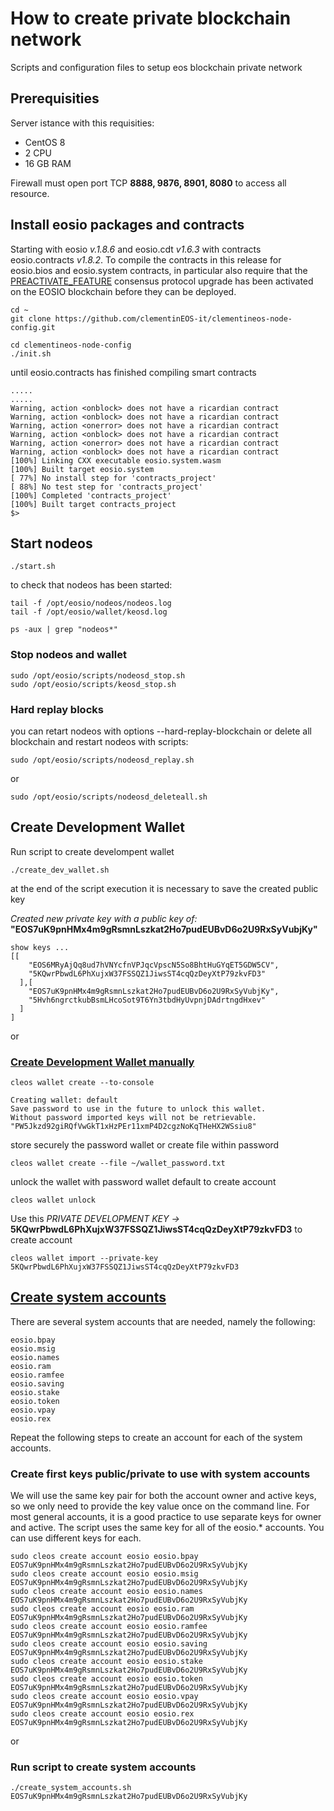# How to create private blockchain network    
Scripts and configuration files to setup eos blockchain private network

## Prerequisities

Server istance with this requisities: 

- CentOS 8 
- 2 CPU
- 16 GB RAM

Firewall must open port TCP **8888, 9876, 8901, 8080** to access all resource.

## Install eosio packages and contracts
Starting with eosio *v.1.8.6* and eosio.cdt *v1.6.3* with contracts eosio.contracts *v1.8.2*.
To compile the contracts in this release for eosio.bios and eosio.system contracts, in particular also require that the [PREACTIVATE_FEATURE](https://github.com/EOSIO/eos/pull/8328) consensus protocol upgrade has been activated on the EOSIO blockchain before they can be deployed.  

```
cd ~
git clone https://github.com/clementinEOS-it/clementineos-node-config.git

cd clementineos-node-config
./init.sh

```
until eosio.contracts has finished compiling smart contracts 

```
.....
.....
Warning, action <onblock> does not have a ricardian contract
Warning, action <onblock> does not have a ricardian contract
Warning, action <onerror> does not have a ricardian contract
Warning, action <onblock> does not have a ricardian contract
Warning, action <onerror> does not have a ricardian contract
Warning, action <onblock> does not have a ricardian contract
[100%] Linking CXX executable eosio.system.wasm
[100%] Built target eosio.system
[ 77%] No install step for 'contracts_project'
[ 88%] No test step for 'contracts_project'
[100%] Completed 'contracts_project'
[100%] Built target contracts_project
$>
```

## Start nodeos
```
./start.sh
```

to check that nodeos has been started:

```
tail -f /opt/eosio/nodeos/nodeos.log
tail -f /opt/eosio/wallet/keosd.log

ps -aux | grep "nodeos*"
```

### Stop nodeos and wallet
```
sudo /opt/eosio/scripts/nodeosd_stop.sh
sudo /opt/eosio/scripts/keosd_stop.sh
```

### Hard replay blocks
you can retart nodeos with options --hard-replay-blockchain or delete all blockchain and restart nodeos with scripts:

```
sudo /opt/eosio/scripts/nodeosd_replay.sh
```
or
```
sudo /opt/eosio/scripts/nodeosd_deleteall.sh
```

## Create Development Wallet
Run script to create develompent wallet 
```
./create_dev_wallet.sh
```

at the end of the script execution it is necessary to save the created public key

*Created new private key with a public key of:* **"EOS7uK9pnHMx4m9gRsmnLszkat2Ho7pudEUBvD6o2U9RxSyVubjKy"**
```
show keys ...
[[
    "EOS6MRyAjQq8ud7hVNYcfnVPJqcVpscN5So8BhtHuGYqET5GDW5CV",
    "5KQwrPbwdL6PhXujxW37FSSQZ1JiwsST4cqQzDeyXtP79zkvFD3"
  ],[
    "EOS7uK9pnHMx4m9gRsmnLszkat2Ho7pudEUBvD6o2U9RxSyVubjKy",
    "5Hvh6ngrctkubBsmLHcoSot9T6Yn3tbdHyUvpnjDAdrtngdHxev"
  ]
]
```

or

### [Create Development Wallet manually](https://developers.eos.io/welcome/latest/getting-started/development-environment/create-development-wallet)

```
cleos wallet create --to-console

Creating wallet: default
Save password to use in the future to unlock this wallet.
Without password imported keys will not be retrievable.
"PW5Jkzd92giRQfVwGkT1xHzPEr11xmP4D2cgzNoKqTHeHX2WSsiu8"
```
store securely the password wallet or create file within password 
```
cleos wallet create --file ~/wallet_password.txt
```
unlock the wallet with password wallet default to create account
```
cleos wallet unlock
```

Use this *PRIVATE DEVELOPMENT KEY ->* **5KQwrPbwdL6PhXujxW37FSSQZ1JiwsST4cqQzDeyXtP79zkvFD3** to create account 

```
cleos wallet import --private-key 5KQwrPbwdL6PhXujxW37FSSQZ1JiwsST4cqQzDeyXtP79zkvFD3
```

## [Create system accounts](https://developers.eos.io/welcome/latest/tutorials/bios-boot-sequence/#17-create-important-system-accounts)

There are several system accounts that are needed, namely the following:
```
eosio.bpay
eosio.msig
eosio.names
eosio.ram
eosio.ramfee
eosio.saving
eosio.stake
eosio.token
eosio.vpay
eosio.rex
```
Repeat the following steps to create an account for each of the system accounts.

### Create first keys public/private to use with system accounts
We will use the same key pair for both the account owner and active keys, so we only need to provide the key value once on the command line. For most general accounts, it is a good practice to use separate keys for owner and active. The script uses the same key for all of the eosio.* accounts. You can use different keys for each.

```
sudo cleos create account eosio eosio.bpay EOS7uK9pnHMx4m9gRsmnLszkat2Ho7pudEUBvD6o2U9RxSyVubjKy
sudo cleos create account eosio eosio.msig EOS7uK9pnHMx4m9gRsmnLszkat2Ho7pudEUBvD6o2U9RxSyVubjKy
sudo cleos create account eosio eosio.names EOS7uK9pnHMx4m9gRsmnLszkat2Ho7pudEUBvD6o2U9RxSyVubjKy
sudo cleos create account eosio eosio.ram EOS7uK9pnHMx4m9gRsmnLszkat2Ho7pudEUBvD6o2U9RxSyVubjKy
sudo cleos create account eosio eosio.ramfee EOS7uK9pnHMx4m9gRsmnLszkat2Ho7pudEUBvD6o2U9RxSyVubjKy
sudo cleos create account eosio eosio.saving EOS7uK9pnHMx4m9gRsmnLszkat2Ho7pudEUBvD6o2U9RxSyVubjKy
sudo cleos create account eosio eosio.stake EOS7uK9pnHMx4m9gRsmnLszkat2Ho7pudEUBvD6o2U9RxSyVubjKy
sudo cleos create account eosio eosio.token EOS7uK9pnHMx4m9gRsmnLszkat2Ho7pudEUBvD6o2U9RxSyVubjKy
sudo cleos create account eosio eosio.vpay EOS7uK9pnHMx4m9gRsmnLszkat2Ho7pudEUBvD6o2U9RxSyVubjKy
sudo cleos create account eosio eosio.rex EOS7uK9pnHMx4m9gRsmnLszkat2Ho7pudEUBvD6o2U9RxSyVubjKy 
```

or

### Run script to create system accounts
```
./create_system_accounts.sh EOS7uK9pnHMx4m9gRsmnLszkat2Ho7pudEUBvD6o2U9RxSyVubjKy
```
